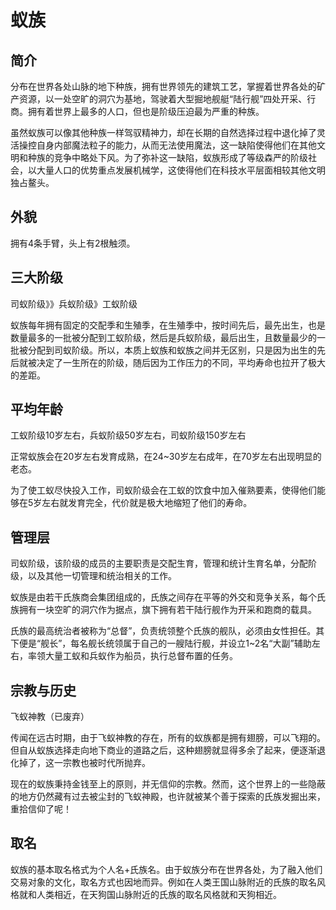 # 蚁族

## 简介

分布在世界各处山脉的地下种族，拥有世界领先的建筑工艺，掌握着世界各处的矿产资源，以一处空旷的洞穴为基地，驾驶着大型掘地舰艇“陆行舰”四处开采、行商。拥有着世界上最多的人口，但也是阶级压迫最为严重的种族。

虽然蚁族可以像其他种族一样驾驭精神力，却在长期的自然选择过程中退化掉了灵活操控自身内部魔法粒子的能力，从而无法使用魔法，这一缺陷使得他们在其他文明和种族的竞争中略处下风。为了弥补这一缺陷，蚁族形成了等级森严的阶级社会，以大量人口的优势重点发展机械学，这使得他们在科技水平层面相较其他文明独占鳌头。

## 外貌

拥有4条手臂，头上有2根触须。

## 三大阶级

司蚁阶级》》兵蚁阶级》工蚁阶级

蚁族每年拥有固定的交配季和生殖季，在生殖季中，按时间先后，最先出生，也是数量最多的一批被分配到工蚁阶级，然后是兵蚁阶级，最后出生，且数量最少的一批被分配到司蚁阶级。所以，本质上蚁族和蚁族之间并无区别，只是因为出生的先后就被决定了一生所在的阶级，随后因为工作压力的不同，平均寿命也拉开了极大的差距。

## 平均年龄

工蚁阶级10岁左右，兵蚁阶级50岁左右，司蚁阶级150岁左右

正常蚁族会在20岁左右发育成熟，在24~30岁左右成年，在70岁左右出现明显的老态。

为了使工蚁尽快投入工作，司蚁阶级会在工蚁的饮食中加入催熟要素，使得他们能够在5岁左右就发育完全，代价就是极大地缩短了他们的寿命。

## 管理层

司蚁阶级，该阶级的成员的主要职责是交配生育，管理和统计生育名单，分配阶级，以及其他一切管理和统治相关的工作。

蚁族是由若干氏族商会集团组成的，氏族之间存在平等的外交和竞争关系，每个氏族拥有一块空旷的洞穴作为据点，旗下拥有若干陆行舰作为开采和跑商的载具。

氏族的最高统治者被称为“总督”，负责统领整个氏族的舰队，必须由女性担任。其下便是“舰长”，每名舰长统领属于自己的一艘陆行舰，并设立1~2名“大副”辅助左右，率领大量工蚁和兵蚁作为船员，执行总督布置的任务。

## 宗教与历史

飞蚁神教（已废弃）

传闻在远古时期，由于飞蚁神教的存在，所有的蚁族都是拥有翅膀，可以飞翔的。但自从蚁族选择走向地下商业的道路之后，这种翅膀就显得多余了起来，便逐渐退化掉了，这一宗教也被时代所抛弃。

现在的蚁族秉持金钱至上的原则，并无信仰的宗教。然而，这个世界上的一些隐蔽的地方仍然藏有过去被尘封的飞蚁神殿，也许就被某个善于探索的氏族发掘出来，重拾信仰了呢！

## 取名

蚁族的基本取名格式为个人名+氏族名。由于蚁族分布在世界各处，为了融入他们交易对象的文化，取名方式也因地而异。例如在人类王国山脉附近的氏族的取名风格就和人类相近，在天狗国山脉附近的氏族的取名风格就和天狗相近。
